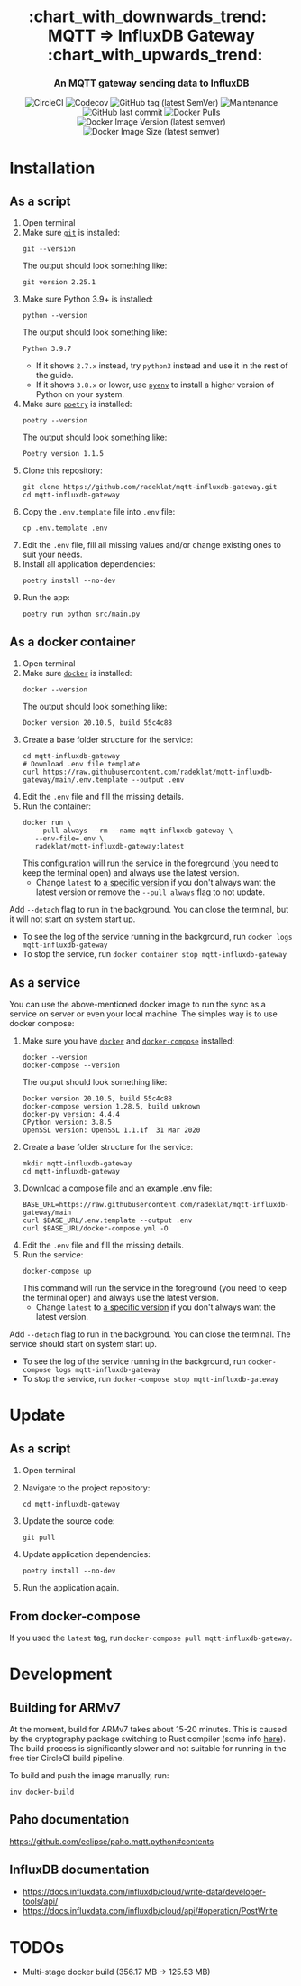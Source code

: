 <h1 align="center" style="border-bottom: none;">:chart_with_downwards_trend:&nbsp;&nbsp; MQTT ⇒ InfluxDB Gateway &nbsp;&nbsp;:chart_with_upwards_trend:</h1>
<h3 align="center">An MQTT gateway sending data to InfluxDB</h3>

<p align="center">
    <img alt="CircleCI" src="https://img.shields.io/circleci/build/github/radeklat/mqtt-influxdb-gateway">
    <img alt="Codecov" src="https://img.shields.io/codecov/c/github/radeklat/mqtt-influxdb-gateway">
    <img alt="GitHub tag (latest SemVer)" src="https://img.shields.io/github/tag/radeklat/mqtt-influxdb-gateway">
    <img alt="Maintenance" src="https://img.shields.io/maintenance/yes/2021">
    <img alt="GitHub last commit" src="https://img.shields.io/github/last-commit/radeklat/mqtt-influxdb-gateway">
    <img alt="Docker Pulls" src="https://img.shields.io/docker/pulls/radeklat/mqtt-influxdb-gateway">
    <img alt="Docker Image Version (latest semver)" src="https://img.shields.io/docker/v/radeklat/mqtt-influxdb-gateway?label=image%20version">
    <img alt="Docker Image Size (latest semver)" src="https://img.shields.io/docker/image-size/radeklat/mqtt-influxdb-gateway">
</p>

# Installation

## As a script

1. Open terminal
2. Make sure [`git`](https://github.com/git-guides/install-git) is installed:
   ```shell script
   git --version   
   ```
   The output should look something like:
   ```text
   git version 2.25.1
   ```
3. Make sure Python 3.9+ is installed:
   ```shell script
   python --version
   ```
   The output should look something like:
   ```text
   Python 3.9.7
   ```
   * If it shows `2.7.x` instead, try `python3` instead and use it in the rest of the guide.
   * If it shows `3.8.x` or lower, use [`pyenv`](https://github.com/pyenv/pyenv#installation) to install a higher version of Python on your system.
4. Make sure [`poetry`](https://python-poetry.org/docs/#installation) is installed:
   ```shell script
   poetry --version
   ```
   The output should look something like:
   ```
   Poetry version 1.1.5
5. Clone this repository:
   ```shell script
   git clone https://github.com/radeklat/mqtt-influxdb-gateway.git
   cd mqtt-influxdb-gateway
   ```
6. Copy the `.env.template` file into `.env` file:
   ```shell script
   cp .env.template .env
   ```
7. Edit the `.env` file, fill all missing values and/or change existing ones to suit your needs.
8. Install all application dependencies:
   ```shell script
   poetry install --no-dev
   ```
9. Run the app:
    ```shell script
    poetry run python src/main.py
    ```

## As a docker container

1. Open terminal
2. Make sure [`docker`](https://docs.docker.com/get-docker/) is installed:
   ```shell script
   docker --version   
   ```
   The output should look something like:
   ```text
   Docker version 20.10.5, build 55c4c88
   ```
3. Create a base folder structure for the service:
   ```shell script
   cd mqtt-influxdb-gateway
   # Download .env file template
   curl https://raw.githubusercontent.com/radeklat/mqtt-influxdb-gateway/main/.env.template --output .env
   ```
4. Edit the `.env` file and fill the missing details.
5. Run the container:
   ```shell script
   docker run \
      --pull always --rm --name mqtt-influxdb-gateway \
      --env-file=.env \
      radeklat/mqtt-influxdb-gateway:latest
   ```
   This configuration will run the service in the foreground (you need to keep the terminal open) and always use the latest version.
   * Change `latest` to [a specific version](https://hub.docker.com/repository/registry-1.docker.io/radeklat/mqtt-influxdb-gateway/tags) if you don't always want the latest version or remove the `--pull always` flag to not update.


Add `--detach` flag to run in the background. You can close the terminal, but it will not start on system start up.
* To see the log of the service running in the background, run `docker logs mqtt-influxdb-gateway`
* To stop the service, run `docker container stop mqtt-influxdb-gateway`

## As a service

You can use the above-mentioned docker image to run the sync as a service on server or even your local machine. The simples way is to use docker compose:

1. Make sure you have [`docker`](https://docs.docker.com/get-docker/) and [`docker-compose`](https://docs.docker.com/compose/install/) installed:
   ```shell script
   docker --version
   docker-compose --version
   ```
   The output should look something like:
   ```text
   Docker version 20.10.5, build 55c4c88
   docker-compose version 1.28.5, build unknown
   docker-py version: 4.4.4
   CPython version: 3.8.5
   OpenSSL version: OpenSSL 1.1.1f  31 Mar 2020
   ```
2. Create a base folder structure for the service:
   ```shell script
   mkdir mqtt-influxdb-gateway 
   cd mqtt-influxdb-gateway
   ```
3. Download a compose file and an example .env file:
   ```shell script
   BASE_URL=https://raw.githubusercontent.com/radeklat/mqtt-influxdb-gateway/main
   curl $BASE_URL/.env.template --output .env
   curl $BASE_URL/docker-compose.yml -O
   ```
4. Edit the `.env` file and fill the missing details.
5. Run the service:
   ```shell script
   docker-compose up
   ```
   This command will run the service in the foreground (you need to keep the terminal open) and always use the latest version.
   * Change `latest` to [a specific version](https://hub.docker.com/repository/registry-1.docker.io/radeklat/mqtt-influxdb-gateway/tags) if you don't always want the latest version.


Add `--detach` flag to run in the background. You can close the terminal. The service should start on system start up.
* To see the log of the service running in the background, run `docker-compose logs mqtt-influxdb-gateway`
* To stop the service, run `docker-compose stop mqtt-influxdb-gateway`

# Update

## As a script

1. Open terminal
2. Navigate to the project repository:
   ```shell script
   cd mqtt-influxdb-gateway
   ```
3. Update the source code:
   ```shell script
   git pull
   ```

4. Update application dependencies:
   ```shell script
   poetry install --no-dev
   ```
5. Run the application again.

## From docker-compose

If you used the `latest` tag, run `docker-compose pull mqtt-influxdb-gateway`.

# Development

## Building for ARMv7

At the moment, build for ARMv7 takes about 15-20 minutes. This is caused by the cryptography package switching to Rust compiler (some info [here](https://github.com/matrix-org/synapse/issues/9403)). The build process is significantly slower and not suitable for running in the free tier CircleCI build pipeline.

To build and push the image manually, run:

```shell script
inv docker-build
```

## Paho documentation

https://github.com/eclipse/paho.mqtt.python#contents

## InfluxDB documentation

- https://docs.influxdata.com/influxdb/cloud/write-data/developer-tools/api/
- https://docs.influxdata.com/influxdb/cloud/api/#operation/PostWrite

# TODOs

- Multi-stage docker build (356.17 MB -> 125.53 MB)
